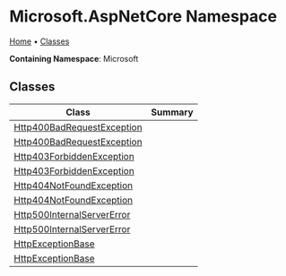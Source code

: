 # Microsoft\.AspNetCore Namespace

[Home](../README.md) &#x2022; [Classes](#classes)

**Containing Namespace**: Microsoft

## Classes

| Class | Summary |
| ----- | ------- |
| [Http400BadRequestException](Http400BadRequestException/README.md) | |
| [Http400BadRequestException](Http400BadRequestException/README.md) | |
| [Http403ForbiddenException](Http403ForbiddenException/README.md) | |
| [Http403ForbiddenException](Http403ForbiddenException/README.md) | |
| [Http404NotFoundException](Http404NotFoundException/README.md) | |
| [Http404NotFoundException](Http404NotFoundException/README.md) | |
| [Http500InternalServerError](Http500InternalServerError/README.md) | |
| [Http500InternalServerError](Http500InternalServerError/README.md) | |
| [HttpExceptionBase](HttpExceptionBase/README.md) | |
| [HttpExceptionBase](HttpExceptionBase/README.md) | |

